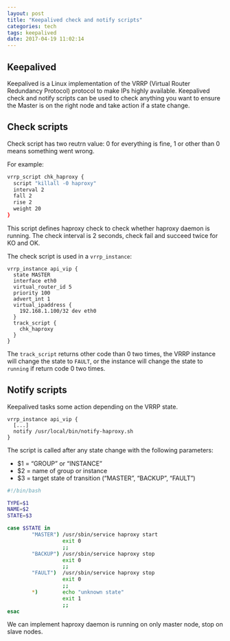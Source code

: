 ```yaml
---
layout: post
title: "Keepalived check and notify scripts"
categories: tech
tags: keepalived
date: 2017-04-19 11:02:14
---
```


## Keepalived

Keepalived is a Linux implementation of the VRRP (Virtual Router Redundancy Protocol) protocol to make IPs highly available.
Keepalived check and notify scripts can be used to check anything you want to ensure the Master is on the right node
and take action if a state change.

## Check scripts

Check script has two reutrn value: 0 for everything is fine, 1 or other than 0 means something went wrong.

For example:

```bash
vrrp_script chk_haproxy {
  script "killall -0 haproxy"
  interval 2
  fall 2
  rise 2
  weight 20
}
```

This script defines haproxy check to check whether haproxy daemon is running.
The check interval is 2 seconds, check fail and succeed twice for KO and OK.


The check script is used in a `vrrp_instance`:

```
vrrp_instance api_vip {
  state MASTER
  interface eth0
  virtual_router_id 5
  priority 100
  advert_int 1
  virtual_ipaddress {
    192.168.1.100/32 dev eth0
  }
  track_script {
    chk_haproxy
  }
}
```

The `track_script` returns other code than 0 two times, the VRRP instance will change the state to `FAULT`,
or the instance will change the state to `running` if return code 0 two times.

## Notify scripts

Keepalived tasks some action depending on the VRRP state.


```
vrrp_instance api_vip {
  [...]
  notify /usr/local/bin/notify-haproxy.sh
}
```

The script is called after any state change with the following parameters:

* $1 = “GROUP” or “INSTANCE”
* $2 = name of group or instance
* $3 = target state of transition (“MASTER”, “BACKUP”, “FAULT”)

```bash
#!/bin/bash

TYPE=$1
NAME=$2
STATE=$3

case $STATE in
        "MASTER") /usr/sbin/service haproxy start
                  exit 0
                  ;;
        "BACKUP") /usr/sbin/service haproxy stop
                  exit 0
                  ;;
        "FAULT")  /usr/sbin/service haproxy stop
                  exit 0
                  ;;
        *)        echo "unknown state"
                  exit 1
                  ;;
esac
```

We can implement haproxy daemon is running on only master node, stop on slave nodes.
